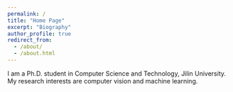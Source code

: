```yaml
---
permalink: /
title: "Home Page"
excerpt: "Biography"
author_profile: true
redirect_from: 
  - /about/
  - /about.html
---
```


I am a Ph.D. student in Computer Science and Technology, Jilin University. My research interests are computer vision and machine learning.